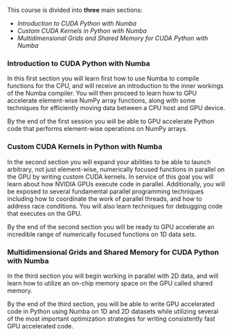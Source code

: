 This course is divided into **three** main sections:

- _Introduction to CUDA Python with Numba_
- _Custom CUDA Kernels in Python with Numba_
- _Multidimensional Grids and Shared Memory for CUDA Python with Numba_

### Introduction to CUDA Python with Numba

In this first section you will learn first how to use Numba to compile functions for the CPU, and will receive an introduction to the inner workings of the Numba compiler. You will then proceed to learn how to GPU accelerate element-wise NumPy array functions, along with some techniques for efficiently moving data between a CPU host and GPU device.

By the end of the first session you will be able to GPU accelerate Python code that performs element-wise operations on NumPy arrays.

### Custom CUDA Kernels in Python with Numba

In the second section you will expand your abilities to be able to launch arbitrary, not just element-wise, numerically focused functions in parallel on the GPU by writing custom CUDA kernels. In service of this goal you will learn about how NVIDIA GPUs execute code in parallel. Additionally, you will be exposed to several fundamental parallel programming techniques including how to coordinate the work of parallel threads, and how to address race conditions. You will also learn techniques for debugging code that executes on the GPU.

By the end of the second section you will be ready to GPU accelerate an incredible range of numerically focused functions on 1D data sets.

### Multidimensional Grids and Shared Memory for CUDA Python with Numba

In the third section you will begin working in parallel with 2D data, and will learn how to utilize an on-chip memory space on the GPU called shared memory.

By the end of the third section, you will be able to write GPU accelerated code in Python using Numba on 1D and 2D datasets while utilizing several of the most important optimization strategies for writing consistently fast GPU accelerated code.

